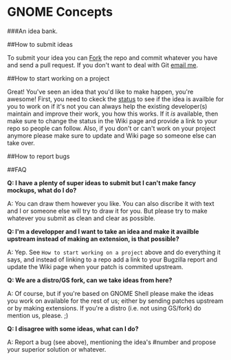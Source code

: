 GNOME Concepts
=====================
###An idea bank.



##How to submit ideas

To submit your idea you can [Fork](https://help.github.com/articles/fork-a-repo) the repo and commit whatever you have and send a pull request. If you don't want to deal with Git [email me](mailto:the.red.shortcut@gmail.com).

##How to start working on a project

Great! You've seen an idea that you'd like to make happen, you're awesome! First, you need to ckeck the [status](https://github.com/0rAX0/GNOME-Concepts/wiki/Status) to see if the idea is availble for you to work on if it's not you can always help the existing developer(s) maintain and improve their work, you how this works. If it _is_ available, then make sure to change the status in the Wiki page and provide a link to your repo so people can follow. 
Also, if you don't or can't work on your project anymore please make sure to update and Wiki page so someone else can take over.

##How to report bugs

##FAQ

**Q: I have a plenty of super ideas to submit but I can't make fancy mockups, what do I do?**

A: You can draw them however you like. You can also discribe it with text and I or someone else will try to draw it for you. But please try to make whatever you submit as clean and clear as possible.

**Q: I'm a developper and I want to take an idea and make it availble upstream instead of making an extension, is that possible?**

A: Yep. See `How to start working on a project` above and do everything it says, and instead of linking to a repo add a link to your Bugzilla report and update the Wiki page when your patch is commited upstream. 

**Q: We are a distro/GS fork, can we take ideas from here?**

A: Of course, but if you're based on GNOME Shell please make the ideas you work on available for the rest of us; either by sending patches upstream or by making extensions. If you're a distro (i.e. not using GS/fork) do mention us, please. ;)

**Q: I disagree with some ideas, what can I do?**

A: Report a bug (see above), mentioning the idea's #number and propose your superior solution or whatever.
